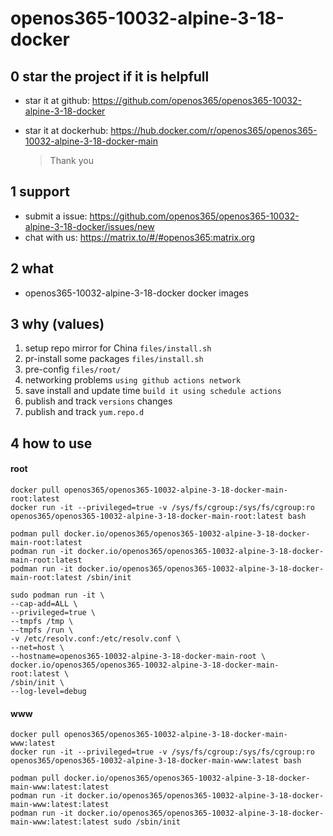 # openos365-10032-alpine-3-18-docker

## 0 star the project if it is helpfull

* star it at github: https://github.com/openos365/openos365-10032-alpine-3-18-docker
* star it at dockerhub: https://hub.docker.com/r/openos365/openos365-10032-alpine-3-18-docker-main

  > Thank you

## 1 support

* submit a issue: https://github.com/openos365/openos365-10032-alpine-3-18-docker/issues/new
* chat with us: https://matrix.to/#/#openos365:matrix.org

## 2 what

* openos365-10032-alpine-3-18-docker docker images
  
## 3 why (values)

1. setup repo mirror for China `files/install.sh`
1. pr-install some packages `files/install.sh`
1. pre-config `files/root/`
1. networking problems `using github actions network`
1. save install and update time `build it using schedule actions`
1. publish and track `versions` changes
1. publish and track `yum.repo.d`

## 4 how to use

#### root
```
docker pull openos365/openos365-10032-alpine-3-18-docker-main-root:latest
docker run -it --privileged=true -v /sys/fs/cgroup:/sys/fs/cgroup:ro openos365/openos365-10032-alpine-3-18-docker-main-root:latest bash

podman pull docker.io/openos365/openos365-10032-alpine-3-18-docker-main-root:latest
podman run -it docker.io/openos365/openos365-10032-alpine-3-18-docker-main-root:latest
podman run -it docker.io/openos365/openos365-10032-alpine-3-18-docker-main-root:latest /sbin/init

sudo podman run -it \
--cap-add=ALL \
--privileged=true \
--tmpfs /tmp \
--tmpfs /run \
-v /etc/resolv.conf:/etc/resolv.conf \
--net=host \
--hostname=openos365-10032-alpine-3-18-docker-main-root \
docker.io/openos365/openos365-10032-alpine-3-18-docker-main-root:latest \
/sbin/init \
--log-level=debug

```
#### www

```
docker pull openos365/openos365-10032-alpine-3-18-docker-main-www:latest
docker run -it --privileged=true -v /sys/fs/cgroup:/sys/fs/cgroup:ro openos365/openos365-10032-alpine-3-18-docker-main-www:latest bash

podman pull docker.io/openos365/openos365-10032-alpine-3-18-docker-main-www:latest:latest
podman run -it docker.io/openos365/openos365-10032-alpine-3-18-docker-main-www:latest:latest
podman run -it docker.io/openos365/openos365-10032-alpine-3-18-docker-main-www:latest:latest sudo /sbin/init
```
